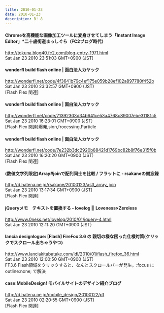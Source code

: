 ```yaml
---
title: 2010-01-23
date: 2010-01-23
description: B! 8
---
```


#### Chromeを高機能な画像加工ツールに変身させてしまう「Instant Image Editor」*二十歳街道まっしぐら（FC2ブログ時代）
http://tokuna.blog40.fc2.com/blog-entry-1971.html<br>
Sat Jan 23 2010 23:51:03 GMT+0900 (JST)<br>


#### wonderfl build flash online | 面白法人カヤック
http://wonderfl.net/code/4f3641b79c4ef175e059b28ef102a897780f452b<br>
Sat Jan 23 2010 23:32:57 GMT+0900 (JST)<br>
[Flash Flex 関連]


#### wonderfl build flash online | 面白法人カヤック
http://wonderfl.net/code/71392303d34b641ce53a4768c89007ebe31181c5<br>
Sat Jan 23 2010 16:23:01 GMT+0900 (JST)<br>
[Flash Flex 関連]爆発,sion,frocessing,Particle


#### wonderfl build flash online | 面白法人カヤック
http://wonderfl.net/code/7e232b3dc2920b88421d1769bc82b8f76e315f0b<br>
Sat Jan 23 2010 16:20:20 GMT+0900 (JST)<br>
[Flash Flex 関連]


#### (数値文字列限定)Array#joinで配列同士を比較 / フラットに - rsakaneの備忘録
http://d.hatena.ne.jp/rsakane/20100123/as3_array_join<br>
Sat Jan 23 2010 13:17:34 GMT+0900 (JST)<br>
[Flash Flex 関連]


#### jQueryメモ　テキストを置換する - lovelog || Loveness×Zeroless
http://www.0ness.net/lovelog/2010/01/jquery-4.html<br>
Sat Jan 23 2010 12:11:20 GMT+0900 (JST)<br>


#### lancia designlogue: [Flash] FireFox 3.6 の 親切の様な困った仕様対策(クリックでスクロール出ちゃうやつ)
http://www.lanciakitabatake.com/ldl/2010/01/flash_firefox_36.html<br>
Sat Jan 23 2010 12:00:50 GMT+0900 (JST)<br>
FF3.6 Flash領域をクリックすると、なんとスクロールバーが発生。:focus に outline:none; で解決


#### case:MobileDesign! モバイルサイトのデザイン紹介ブログ
http://d.hatena.ne.jp/mobile_design/20100122/p1<br>
Sat Jan 23 2010 02:20:55 GMT+0900 (JST)<br>
[Flash Flex 関連]


